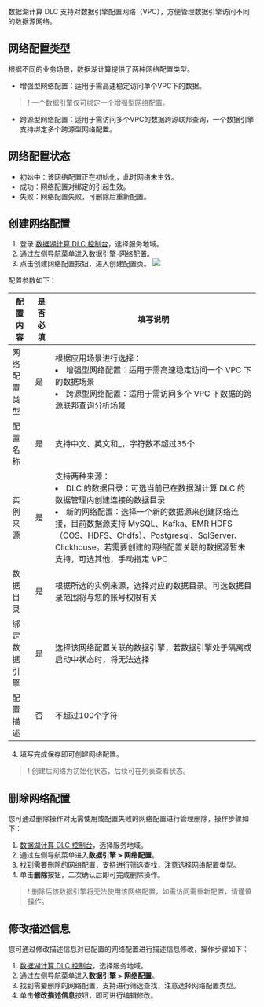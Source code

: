 数据湖计算 DLC 支持对数据引擎配置网络（VPC），方便管理数据引擎访问不同的数据源网络。
## 网络配置类型
根据不同的业务场景，数据湖计算提供了两种网络配置类型。
- 增强型网络配置：适用于需高速稳定访问单个VPC下的数据。
>! 一个数据引擎仅可绑定一个增强型网络配置。
- 跨源型网络配置：适用于需访问多个VPC的数据跨源联邦查询，一个数据引擎支持绑定多个跨源型网络配置。

## 网络配置状态
- 初始中：该网络配置正在初始化，此时网络未生效。
- 成功：网络配置对绑定的引起生效。
- 失败：网络配置失败，可删除后重新配置。

## 创建网络配置
1. 登录 [数据湖计算 DLC 控制台](https://console.cloud.tencent.com/dlc)，选择服务地域。
2. 通过左侧导航菜单进入数据引擎-网络配置。
3. 点击创建网络配置按钮，进入创建配置页。
![](https://qcloudimg.tencent-cloud.cn/raw/7c3d0dd7fc2cef86b0c24e3ba0428909.png)

配置参数如下：

| 配置内容	| 是否必填	| 填写说明| 
|---------|---------|---------|
| 网络配置类型	| 是	| 根据应用场景进行选择：<li>增强型网络配置：适用于需高速稳定访问一个 VPC 下的数据场景<li>跨源型网络配置：适用于需访问多个 VPC 下数据的跨源联邦查询分析场景|
| 配置名称	| 是	| 支持中文、英文和_，字符数不超过35个| 
| 实例来源	| 是	| 支持两种来源：<li>DLC 的数据目录：可选当前已在数据湖计算 DLC 的数据管理内创建连接的数据目录<li>新的网络配置：选择一个新的数据源来创建网络连接，目前数据源支持 MySQL、Kafka、EMR HDFS（COS、HDFS、Chdfs）、Postgresql、SqlServer、Clickhouse。若需要创建的网络配置关联的数据源暂未支持，可选其他，手动指定 VPC
| 数据目录	| 是	| 根据所选的实例来源，选择对应的数据目录。可选数据目录范围将与您的账号权限有关| 
| 绑定数据引擎	| 是	| 选择该网络配置关联的数据引擎，若数据引擎处于隔离或启动中状态时，将无法选择| 
| 配置描述	| 否| 	不超过100个字符| 

4. 填写完成保存即可创建网络配置。
>! 创建后网络为初始化状态，后续可在列表查看状态。

## 删除网络配置
您可通过删除操作对无需使用或配置失败的网络配置进行管理删除，操作步骤如下：
1.  [数据湖计算 DLC 控制台](https://console.cloud.tencent.com/dlc)，选择服务地域。
2. 通过左侧导航菜单进入**数据引擎 > 网络配置**。
3. 找到需要删除的网络配置，支持进行筛选查找，注意选择网络配置类型。
4. 单击**删除**按钮，二次确认后即可完成删除操作。
>! 删除后该数据引擎将无法使用该网络配置，如需访问需重新配置，请谨慎操作。

## 修改描述信息
您可通过修改描述信息对已配置的网络配置进行描述信息修改，操作步骤如下：
1.  [数据湖计算 DLC 控制台](https://console.cloud.tencent.com/dlc)，选择服务地域。
2. 通过左侧导航菜单进入**数据引擎 > 网络配置**。
3. 找到需要删除的网络配置，支持进行筛选查找，注意选择网络配置类型。
4. 单击**修改描述信息**按钮，即可进行编辑修改。
